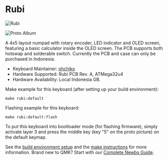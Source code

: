 # Rubi

![Rubi](https://i.imgur.com/Mi3nCpcm.jpeg)

![Proto Album](https://imgur.com/a/QVtU7hV)

A 4x5 layout numpad with rotary encoder, LED indicator and OLED screen, featuring a basic calculator inside the OLED screen. The PCB supports both hotswap and solderable switch. Currently the PCB and case can only be purchased in Indonesia.

* Keyboard Maintainer: [ohchiko](https://github.com/ohchiko)
* Hardware Supported: Rubi PCB Rev. A, ATMega32u4
* Hardware Availability: Local Indonesia GB.

Make example for this keyboard (after setting up your build environment):

    make rubi:default

Flashing example for this keyboard:

    make rubi:default:flash

To put this keyboard into bootloader mode (for flashing firmware), simply activate layer 3 and press the middle key (key "5" on the proto picture) on the default keymap.

See the [build environment setup](https://docs.qmk.fm/#/getting_started_build_tools) and the [make instructions](https://docs.qmk.fm/#/getting_started_make_guide) for more information. Brand new to QMK? Start with our [Complete Newbs Guide](https://docs.qmk.fm/#/newbs).
